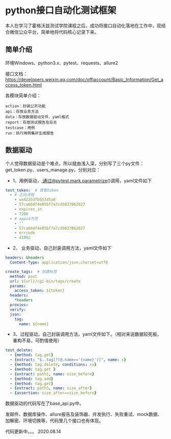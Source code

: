 # python接口自动化测试框架
本人在学习了霍格沃兹测试学院课程之后，成功将接口自动化落地在工作中，现结合微信公众平台，简单地将代码核心记录下来。
## 简单介绍
环境Windows、python3.x、pytest、requests、allure2

接口文档：https://developers.weixin.qq.com/doc/offiaccount/Basic_Information/Get_access_token.html

各模块简单介绍：

    action：封装公共功能
    api：存放业务方法
    data：存放数据驱动文件，yaml格式
    report：存放测试报告及日志
    testcase：用例
    run：执行用例集并生成报告
## 数据驱动
个人觉得数据驱动是个难点，所以就由浅入深，分别写了三个py文件：get_token.py、users_manage.py，分别对应：
* 1、用例驱动，,通过@pytest.mark.parametrize()调用，yaml文件如下
```yaml
test_token:  # 获取token
  - # 正向流程
    - wx422b3fb553d5a8
    - 57ca66df4e85bf7a7cd5837862027
    - expires_in
    - 7200
  - # appid为空
    - ''
    - 57ca66df4e85bf7a7cd5637862027
    - errcode
    - 41002
```
* 2、 业务驱动，自己封装调用方法，yaml文件如下
```yaml
headers: &headers
  Content-Type: application/json;charset=utf8

create_tags:  # 创建标签
  method: post
  url: ${url}/cgi-bin/tags/create
  params:
    access_token: ${token}
  headers:
    *headers
  proxies:
  verify:
  json:
    tag:
      name: ${name}
```
* 3、过程驱动，自己封装调用方法，yaml文件如下。（相对来说数据较死板，重构不易，可酌情使用）
```yaml
test_delete:
  - {method: tag.get}
  - {extract: "$..tag[?(@.name=='{name}')]", name: x}
  - {method: tag.delete, conditions: xx}
  - {method: tag.get }
  - {extract: path1, name: size_before}
  - {method: tag.add}
  - {method: tag.get}
  - {extract: path3, name: size_after}
  - {assertion: size_after==size_before}
```
数据驱动的代码写在了base_api.py中。

发邮件、数据库操作、allure报告及装饰器、并发执行、失败重试、mock数据、加解密、环境切换等，代码里几个接口也有体现。

代码更新中。。。 2020.08.14